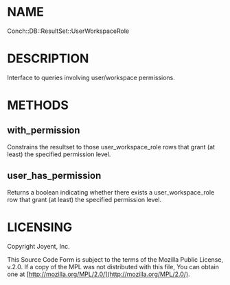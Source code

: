 # NAME

Conch::DB::ResultSet::UserWorkspaceRole

# DESCRIPTION

Interface to queries involving user/workspace permissions.

# METHODS

## with\_permission

Constrains the resultset to those user\_workspace\_role rows that grant (at least) the specified
permission level.

## user\_has\_permission

Returns a boolean indicating whether there exists a user\_workspace\_role row that grant (at
least) the specified permission level.

# LICENSING

Copyright Joyent, Inc.

This Source Code Form is subject to the terms of the Mozilla Public License,
v.2.0. If a copy of the MPL was not distributed with this file, You can obtain
one at [http://mozilla.org/MPL/2.0/](http://mozilla.org/MPL/2.0/).
